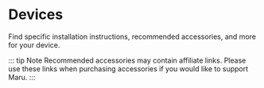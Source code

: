 # Devices

Find specific installation instructions, recommended accessories, and more for your device.

::: tip Note
Recommended accessories may contain affiliate links. Please use these links when purchasing accessories if you would like to support Maru.
:::
